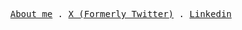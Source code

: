 <p align="center">
  <samp>
    <a href="https://7xmohamed-portfolio.netlify.app">About me</a> .
    <a href="https://x.com/7xmohamedd">X (Formerly Twitter)</a> .
    <a href="https://www.linkedin.com/in/7xmohamed">Linkedin</a>
  </samp>
</p>
